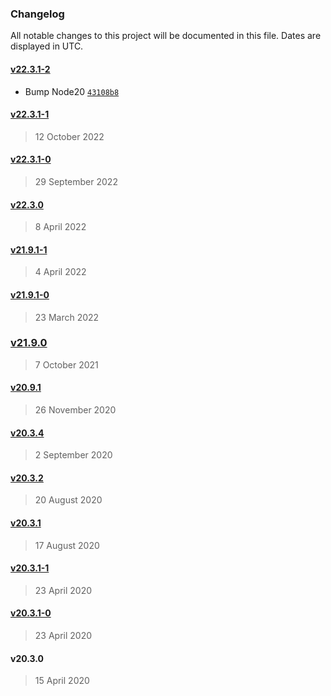 ### Changelog

All notable changes to this project will be documented in this file. Dates are displayed in UTC.

#### [v22.3.1-2](https://github.com/theopenconversationkit/tock-react-kit/compare/v22.3.1-1...v22.3.1-2)

- Bump Node20 [`43108b8`](https://github.com/theopenconversationkit/tock-react-kit/commit/43108b822cf238123513b6e4924beed5d34c777c)

#### [v22.3.1-1](https://github.com/theopenconversationkit/tock-react-kit/compare/v22.3.1-0...v22.3.1-1)

> 12 October 2022

#### [v22.3.1-0](https://github.com/theopenconversationkit/tock-react-kit/compare/v22.3.0...v22.3.1-0)

> 29 September 2022

#### [v22.3.0](https://github.com/theopenconversationkit/tock-react-kit/compare/v21.9.1-1...v22.3.0)

> 8 April 2022

#### [v21.9.1-1](https://github.com/theopenconversationkit/tock-react-kit/compare/v21.9.1-0...v21.9.1-1)

> 4 April 2022

#### [v21.9.1-0](https://github.com/theopenconversationkit/tock-react-kit/compare/v21.9.0...v21.9.1-0)

> 23 March 2022

### [v21.9.0](https://github.com/theopenconversationkit/tock-react-kit/compare/v20.9.1...v21.9.0)

> 7 October 2021

#### [v20.9.1](https://github.com/theopenconversationkit/tock-react-kit/compare/v20.3.4...v20.9.1)

> 26 November 2020

#### [v20.3.4](https://github.com/theopenconversationkit/tock-react-kit/compare/v20.3.2...v20.3.4)

> 2 September 2020

#### [v20.3.2](https://github.com/theopenconversationkit/tock-react-kit/compare/v20.3.1...v20.3.2)

> 20 August 2020

#### [v20.3.1](https://github.com/theopenconversationkit/tock-react-kit/compare/v20.3.1-1...v20.3.1)

> 17 August 2020

#### [v20.3.1-1](https://github.com/theopenconversationkit/tock-react-kit/compare/v20.3.1-0...v20.3.1-1)

> 23 April 2020

#### [v20.3.1-0](https://github.com/theopenconversationkit/tock-react-kit/compare/v20.3.0...v20.3.1-0)

> 23 April 2020

#### v20.3.0

> 15 April 2020
